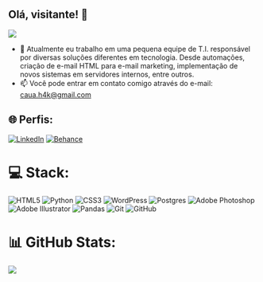 ## Olá, visitante! 👋

![](https://quotes-github-readme.vercel.app/api?type=horizontal&theme=radical)

- 🔭 Atualmente eu trabalho em uma pequena equipe de T.I. responsável por diversas soluções diferentes em tecnologia. Desde automações, criação de e-mail HTML para e-mail marketing, implementação de novos sistemas em servidores internos, entre outros.
- 📫 Você pode entrar em contato comigo através do e-mail: caua.h4k@gmail.com

## 🌐 Perfis:
[![LinkedIn](https://img.shields.io/badge/LinkedIn-%230077B5.svg?logo=linkedin&logoColor=white)](https://linkedin.com/in/caua-mattos) 
[![Behance](https://img.shields.io/badge/Behance-1769ff?logo=behance&logoColor=white)](https://behance.net/namidesignstudio) 

# 💻 Stack:
![HTML5](https://img.shields.io/badge/html5-%23E34F26.svg?style=for-the-badge&logo=html5&logoColor=white) ![Python](https://img.shields.io/badge/python-3670A0?style=for-the-badge&logo=python&logoColor=ffdd54) ![CSS3](https://img.shields.io/badge/css3-%231572B6.svg?style=for-the-badge&logo=css3&logoColor=white) ![WordPress](https://img.shields.io/badge/WordPress-%23117AC9.svg?style=for-the-badge&logo=WordPress&logoColor=white) ![Postgres](https://img.shields.io/badge/postgres-%23316192.svg?style=for-the-badge&logo=postgresql&logoColor=white) ![Adobe Photoshop](https://img.shields.io/badge/adobe%20photoshop-%2331A8FF.svg?style=for-the-badge&logo=adobe%20photoshop&logoColor=white) ![Adobe Illustrator](https://img.shields.io/badge/adobe%20illustrator-%23FF9A00.svg?style=for-the-badge&logo=adobe%20illustrator&logoColor=white) ![Pandas](https://img.shields.io/badge/pandas-%23150458.svg?style=for-the-badge&logo=pandas&logoColor=white) ![Git](https://img.shields.io/badge/git-%23F05033.svg?style=for-the-badge&logo=git&logoColor=white) ![GitHub](https://img.shields.io/badge/github-%23121011.svg?style=for-the-badge&logo=github&logoColor=white)
# 📊 GitHub Stats:
![](https://github-readme-stats.vercel.app/api/top-langs/?username=cauamattosprj&theme=dark&hide_border=true&include_all_commits=true&count_private=true&layout=compact)

<!-- Proudly created with GPRM ( https://gprm.itsvg.in ) -->
